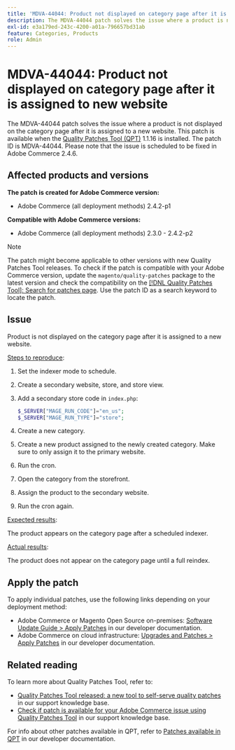 ```yaml
---
title: 'MDVA-44044: Product not displayed on category page after it is assigned to new website'
description: The MDVA-44044 patch solves the issue where a product is not displayed on the category page after it is assigned to a new website. This patch is available when the [Quality Patches Tool (QPT)](/help/announcements/adobe-commerce-announcements/magento-quality-patches-released-new-tool-to-self-serve-quality-patches.md) 1.1.16 is installed. The patch ID is MDVA-44044. Please note that the issue is scheduled to be fixed in Adobe Commerce 2.4.6.
exl-id: e3a179ed-243c-4200-a01a-796657bd31ab
feature: Categories, Products
role: Admin
---
```

# MDVA-44044: Product not displayed on category page after it is assigned to new website

The MDVA-44044 patch solves the issue where a product is not displayed on the category page after it is assigned to a new website. This patch is available when the [Quality Patches Tool (QPT)](/help/announcements/adobe-commerce-announcements/magento-quality-patches-released-new-tool-to-self-serve-quality-patches.md) 1.1.16 is installed. The patch ID is MDVA-44044. Please note that the issue is scheduled to be fixed in Adobe Commerce 2.4.6.

## Affected products and versions

**The patch is created for Adobe Commerce version:**

* Adobe Commerce (all deployment methods) 2.4.2-p1

**Compatible with Adobe Commerce versions:**

* Adobe Commerce (all deployment methods) 2.3.0 - 2.4.2-p2

>[!NOTE]
>
>The patch might become applicable to other versions with new Quality Patches Tool releases. To check if the patch is compatible with your Adobe Commerce version, update the `magento/quality-patches` package to the latest version and check the compatibility on the [[!DNL Quality Patches Tool]: Search for patches page](https://experienceleague.adobe.com/tools/commerce-quality-patches/index.html). Use the patch ID as a search keyword to locate the patch.

## Issue

Product is not displayed on the category page after it is assigned to a new website.

<u>Steps to reproduce</u>:

1. Set the indexer mode to schedule.
1. Create a secondary website, store, and store view.
1. Add a secondary store code in `index.php`:

    ```php
    $_SERVER["MAGE_RUN_CODE"]="en_us";
    $_SERVER["MAGE_RUN_TYPE"]="store";
    ```

1. Create a new category.
1. Create a new product assigned to the newly created category. Make sure to only assign it to the primary website.
1. Run the cron.
1. Open the category from the storefront.
1. Assign the product to the secondary website.
1. Run the cron again.

<u>Expected results</u>:

The product appears on the category page after a scheduled indexer.

<u>Actual results</u>:

The product does not appear on the category page until a full reindex.

## Apply the patch

To apply individual patches, use the following links depending on your deployment method:

* Adobe Commerce or Magento Open Source on-premises: [Software Update Guide > Apply Patches](https://experienceleague.adobe.com/en/docs/commerce-operations/tools/quality-patches-tool/usage) in our developer documentation.
* Adobe Commerce on cloud infrastructure: [Upgrades and Patches > Apply Patches](https://experienceleague.adobe.com/en/docs/commerce-cloud-service/user-guide/develop/upgrade/apply-patches) in our developer documentation.

## Related reading

To learn more about Quality Patches Tool, refer to:

* [Quality Patches Tool released: a new tool to self-serve quality patches](/help/announcements/adobe-commerce-announcements/magento-quality-patches-released-new-tool-to-self-serve-quality-patches.md) in our support knowledge base.
* [Check if patch is available for your Adobe Commerce issue using Quality Patches Tool](/help/support-tools/patches-available-in-qpt-tool/check-patch-for-magento-issue-with-magento-quality-patches.md) in our support knowledge base.

For info about other patches available in QPT, refer to [Patches available in QPT](https://experienceleague.adobe.com/tools/commerce-quality-patches/index.html) in our developer documentation.
